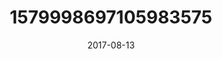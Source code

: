 ---
title: "1579998697105983575"
cover: "2017-08-13 06.42.23 1579998697105983575_46248401"
photo: "2017-08-13 06.42.23 1579998697105983575_46248401"
date: "2017-08-13"
type: "photo"
---